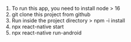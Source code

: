 1. To run this app, you need to install node > 16
2. git clone this project from github
3. Run inside the project directory > npm -i install
4. npx react-native start
5. npx react-native run-android
